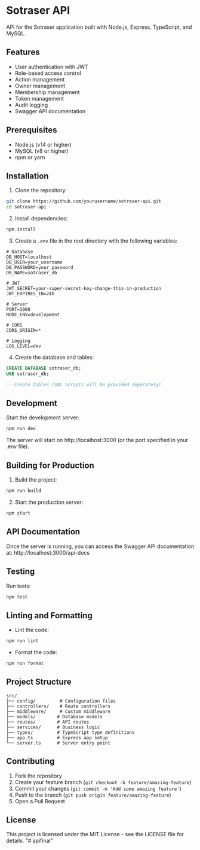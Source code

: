 # Sotraser API

API for the Sotraser application built with Node.js, Express, TypeScript, and MySQL.

## Features

- User authentication with JWT
- Role-based access control
- Action management
- Owner management
- Membership management
- Token management
- Audit logging
- Swagger API documentation

## Prerequisites

- Node.js (v14 or higher)
- MySQL (v8 or higher)
- npm or yarn

## Installation

1. Clone the repository:
```bash
git clone https://github.com/yourusername/sotraser-api.git
cd sotraser-api
```

2. Install dependencies:
```bash
npm install
```

3. Create a `.env` file in the root directory with the following variables:
```env
# Database
DB_HOST=localhost
DB_USER=your_username
DB_PASSWORD=your_password
DB_NAME=sotraser_db

# JWT
JWT_SECRET=your-super-secret-key-change-this-in-production
JWT_EXPIRES_IN=24h

# Server
PORT=3000
NODE_ENV=development

# CORS
CORS_ORIGIN=*

# Logging
LOG_LEVEL=dev
```

4. Create the database and tables:
```sql
CREATE DATABASE sotraser_db;
USE sotraser_db;

-- Create tables (SQL scripts will be provided separately)
```

## Development

Start the development server:
```bash
npm run dev
```

The server will start on http://localhost:3000 (or the port specified in your .env file).

## Building for Production

1. Build the project:
```bash
npm run build
```

2. Start the production server:
```bash
npm start
```

## API Documentation

Once the server is running, you can access the Swagger API documentation at:
http://localhost:3000/api-docs

## Testing

Run tests:
```bash
npm test
```

## Linting and Formatting

- Lint the code:
```bash
npm run lint
```

- Format the code:
```bash
npm run format
```

## Project Structure

```
src/
├── config/         # Configuration files
├── controllers/    # Route controllers
├── middleware/     # Custom middleware
├── models/        # Database models
├── routes/        # API routes
├── services/      # Business logic
├── types/         # TypeScript type definitions
├── app.ts         # Express app setup
└── server.ts      # Server entry point
```

## Contributing

1. Fork the repository
2. Create your feature branch (`git checkout -b feature/amazing-feature`)
3. Commit your changes (`git commit -m 'Add some amazing feature'`)
4. Push to the branch (`git push origin feature/amazing-feature`)
5. Open a Pull Request

## License

This project is licensed under the MIT License - see the LICENSE file for details. "# apifinal" 
